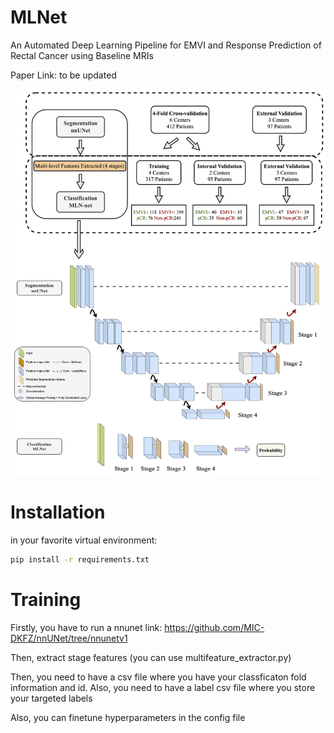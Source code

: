 # MLNet
An Automated Deep Learning Pipeline for EMVI and Response Prediction of Rectal Cancer using Baseline MRIs

Paper Link: to be updated


![Graph Abstract:](https://github.com/Liiiii2101/MLNet/blob/main/graph_abstract.png)


# Installation

in your favorite virtual environment:

```bash
pip install -r requirements.txt
```

# Training

Firstly, you have to run a nnunet link: https://github.com/MIC-DKFZ/nnUNet/tree/nnunetv1

Then, extract stage features (you can use multifeature_extractor.py)

Then, you need to have a csv file where you have your classficaton fold information and id. Also, you need to have a label csv file where you store your targeted labels

Also, you can finetune hyperparameters in the config file



 
